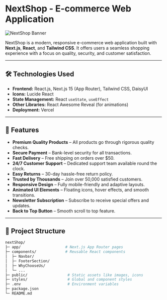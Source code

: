 # NextShop - E-commerce Web Application

![NextShop Banner](https://via.placeholder.com/1200x300.png?text=NextShop+E-commerce+Web+Application)

NextShop is a modern, responsive e-commerce web application built with **Next.js**, **React**, and **Tailwind CSS**. It offers users a seamless shopping experience with a focus on quality, security, and customer satisfaction.

---

## 🛠️ Technologies Used

- **Frontend:** React.js, Next.js 15 (App Router), Tailwind CSS, DaisyUI  
- **Icons:** Lucide React  
- **State Management:** React `useState`, `useEffect`  
- **Other Libraries:** React Awesome Reveal (for animations)  
- **Deployment:** Vercel  

---

## 🌟 Features

- **Premium Quality Products** – All products go through rigorous quality checks.  
- **Secure Payment** – Bank-level security for all transactions.  
- **Fast Delivery** – Free shipping on orders over $50.  
- **24/7 Customer Support** – Dedicated support team available round the clock.  
- **Easy Returns** – 30-day hassle-free return policy.  
- **Trusted by Thousands** – Join over 50,000 satisfied customers.  
- **Responsive Design** – Fully mobile-friendly and adaptive layouts.  
- **Animated UI Elements** – Floating icons, hover effects, and smooth transitions.  
- **Newsletter Subscription** – Subscribe to receive special offers and updates.  
- **Back to Top Button** – Smooth scroll to top feature.  

---

## 📂 Project Structure

```bash
nextShop/
├─ app/                    # Next.js App Router pages
├─ components/             # Reusable React components
│  ├─ Navbar/
│  ├─ FooterSection/
│  ├─ WhyChooseUs/
│  └─ ...
├─ public/                  # Static assets like images, icons
├─ styles/                  # Global and component styles
├─ .env                     # Environment variables
├─ package.json
└─ README.md
